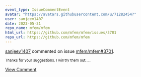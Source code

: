 ```yaml
---
event_type: IssueCommentEvent
avatar: "https://avatars.githubusercontent.com/u/71282454?"
user: sanjeev1407
date: 2023-05-31
repo_name: mfem/mfem
html_url: https://github.com/mfem/mfem/issues/3701
repo_url: https://github.com/mfem/mfem
---
```


<a href='https://github.com/sanjeev1407' target='_blank'>sanjeev1407</a> commented on issue <a href='https://github.com/mfem/mfem/issues/3701' target='_blank'>mfem/mfem#3701</a>.

<small>Thanks for your suggestions. I will try them out....</small>

<a href='https://github.com/mfem/mfem/issues/3701' target='_blank'>View Comment</a>